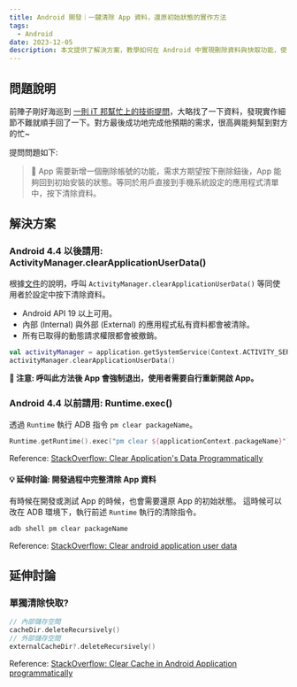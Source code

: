 ```yaml
---
title: Android 開發｜一鍵清除 App 資料，還原初始狀態的實作方法
tags:
  - Android
date: 2023-12-05
description: 本文提供了解決方案，教學如何在 Android 中實現刪除資料與快取功能，使 App 能夠回到初始安裝狀態。對於 Android 4.4 以後的版本，建議使用 ActivityManager.clearApplicationUserData()，而對於舊版則使用 Runtime.exec() 執行 ADB 指令。
---
```


## 問題說明

前陣子剛好海巡到 [一則 iT 邦幫忙上的技術提問](https://ithelp.ithome.com.tw/questions/10214760)，大略找了一下資料，發現實作細節不難就順手回了一下。對方最後成功地完成他預期的需求，很高興能夠幫到對方的忙~

提問問題如下:

> 📢 App 需要新增一個刪除帳號的功能，需求方期望按下刪除鈕後，App 能夠回到初始安裝的狀態。等同於用戶直接到手機系統設定的應用程式清單中，按下清除資料。

## 解決方案

### Android 4.4 以後請用: ActivityManager.clearApplicationUserData()

根據[文件](https://developer.android.com/reference/android/app/ActivityManager#clearApplicationUserData())的說明，呼叫 `ActivityManager.clearApplicationUserData()` 等同使用者於設定中按下清除資料。

- Android API 19 以上可用。
- 內部 (Internal) 與外部 (External) 的應用程式私有資料都會被清除。
- 所有已取得的動態請求權限都會被撤銷。

```kotlin
val activityManager = application.getSystemService(Context.ACTIVITY_SERVICE) as ActivityManager
activityManager.clearApplicationUserData()
```

 **📢 注意: 呼叫此方法後 App 會強制退出，使用者需要自行重新開啟 App。**

### Android 4.4 以前請用: Runtime.exec()

透過 `Runtime` 執行 ADB 指令 `pm clear packageName`。

```kotlin
Runtime.getRuntime().exec("pm clear ${applicationContext.packageName}")
```

Reference: [StackOverflow: Clear Application's Data Programmatically](https://stackoverflow.com/a/65976509/9982091)

#### 💡 延伸討論: 開發過程中完整清除 App 資料

有時候在開發或測試 App 的時候，也會需要還原 App 的初始狀態。
這時候可以改在 ADB 環境下，執行前述 `Runtime` 執行的清除指令。

```adb
adb shell pm clear packageName
```

Reference: [StackOverflow: Clear android application user data](https://stackoverflow.com/a/26400275/9982091)

## 延伸討論

### 單獨清除快取?

```kotlin
// 內部儲存空間
cacheDir.deleteRecursively()
// 外部儲存空間
externalCacheDir?.deleteRecursively()
```

Reference: [StackOverflow: Clear Cache in Android Application programmatically](https://stackoverflow.com/a/53492299/9982091)